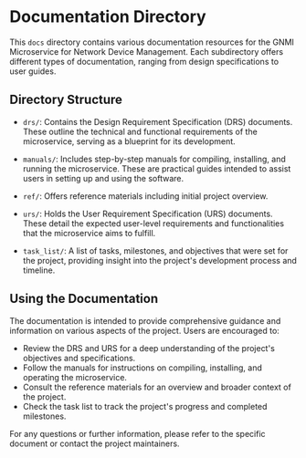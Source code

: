# Documentation Directory

This `docs` directory contains various documentation resources for the GNMI Microservice for Network Device Management. Each subdirectory offers different types of documentation, ranging from design specifications to user guides.

## Directory Structure

- `drs/`: Contains the Design Requirement Specification (DRS) documents. These outline the technical and functional requirements of the microservice, serving as a blueprint for its development.

- `manuals/`: Includes step-by-step manuals for compiling, installing, and running the microservice. These are practical guides intended to assist users in setting up and using the software.

- `ref/`: Offers reference materials including initial project overview.

- `urs/`: Holds the User Requirement Specification (URS) documents. These detail the expected user-level requirements and functionalities that the microservice aims to fulfill.

- `task_list/`: A list of tasks, milestones, and objectives that were set for the project, providing insight into the project's development process and timeline.

## Using the Documentation

The documentation is intended to provide comprehensive guidance and information on various aspects of the project. Users are encouraged to:

- Review the DRS and URS for a deep understanding of the project's objectives and specifications.
- Follow the manuals for instructions on compiling, installing, and operating the microservice.
- Consult the reference materials for an overview and broader context of the project.
- Check the task list to track the project's progress and completed milestones.

For any questions or further information, please refer to the specific document or contact the project maintainers.

